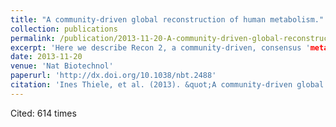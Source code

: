 ```yaml
---
title: "A community-driven global reconstruction of human metabolism."
collection: publications
permalink: /publication/2013-11-20-A-community-driven-global-reconstruction-of-human-metabolism
excerpt: 'Here we describe Recon 2, a community-driven, consensus 'metabolic reconstruction', which is the most comprehensive representation of human metabolism that is applicable to computational modeling.'
date: 2013-11-20
venue: 'Nat Biotechnol'
paperurl: 'http://dx.doi.org/10.1038/nbt.2488'
citation: 'Ines Thiele, et al. (2013). &quot;A community-driven global reconstruction of human metabolism.&quot; <i>Nat Biotechnol</i>, vol. 31 (5) pp. 419-425.'
---
```


Cited: 614 times
